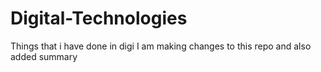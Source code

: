 # Digital-Technologies
Things that i have done in digi
I am making changes to this repo and also added summary
